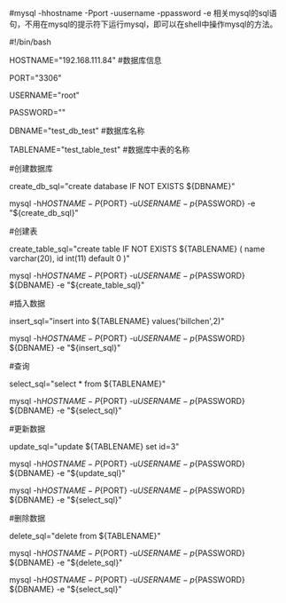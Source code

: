 #mysql -hhostname -Pport -uusername -ppassword -e 相关mysql的sql语句，不用在mysql的提示符下运行mysql，即可以在shell中操作mysql的方法。

#!/bin/bash

HOSTNAME="192.168.111.84"  #数据库信息

PORT="3306"

USERNAME="root"

PASSWORD=""

 

DBNAME="test_db_test"  #数据库名称

TABLENAME="test_table_test" #数据库中表的名称

 

#创建数据库

create_db_sql="create database IF NOT EXISTS ${DBNAME}"

mysql -h${HOSTNAME} -P${PORT} -u${USERNAME} -p${PASSWORD} -e "${create_db_sql}"

 

#创建表

create_table_sql="create table IF NOT EXISTS ${TABLENAME} ( name varchar(20), id int(11) default 0 )"

mysql -h${HOSTNAME} -P${PORT} -u${USERNAME} -p${PASSWORD} ${DBNAME} -e "${create_table_sql}"

 

#插入数据

insert_sql="insert into ${TABLENAME} values('billchen',2)"

mysql -h${HOSTNAME} -P${PORT} -u${USERNAME} -p${PASSWORD} ${DBNAME} -e "${insert_sql}"

 

#查询

select_sql="select * from ${TABLENAME}"

mysql -h${HOSTNAME} -P${PORT} -u${USERNAME} -p${PASSWORD} ${DBNAME} -e "${select_sql}"

 

#更新数据

update_sql="update ${TABLENAME} set id=3"

mysql -h${HOSTNAME} -P${PORT} -u${USERNAME} -p${PASSWORD} ${DBNAME} -e "${update_sql}"

mysql -h${HOSTNAME} -P${PORT} -u${USERNAME} -p${PASSWORD} ${DBNAME} -e "${select_sql}"

 

#删除数据

delete_sql="delete from ${TABLENAME}"

mysql -h${HOSTNAME} -P${PORT} -u${USERNAME} -p${PASSWORD} ${DBNAME} -e "${delete_sql}"

mysql -h${HOSTNAME} -P${PORT} -u${USERNAME} -p${PASSWORD} ${DBNAME} -e "${select_sql}"